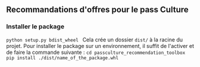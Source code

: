 ## Recommandations d'offres pour le pass Culture

### Installer le package
``python setup.py bdist_wheel
``
Cela crée un dossier `dist/` à la racine du projet.
Pour installer le package sur un environnement, il suffit de l'activer et de faire la commande suivante : 
``
cd passculture_recommendation_toolbox
pip install ./dist/name_of_the_package.whl
``
